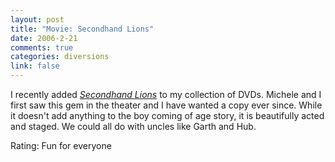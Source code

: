```yaml
--- 
layout: post
title: "Movie: Secondhand Lions"
date: 2006-2-21
comments: true
categories: diversions
link: false
---
```

I recently added <i><a href="http://imdb.com/title/tt0327137/" title="Secondhand Lions">Secondhand Lions</a></i> to my collection of DVDs. Michele and I first saw this gem in the theater and I have wanted a copy ever since. While it doesn't add anything to the boy coming of age story, it is beautifully acted and staged. We could all do with uncles like Garth and Hub.

Rating: Fun for everyone

